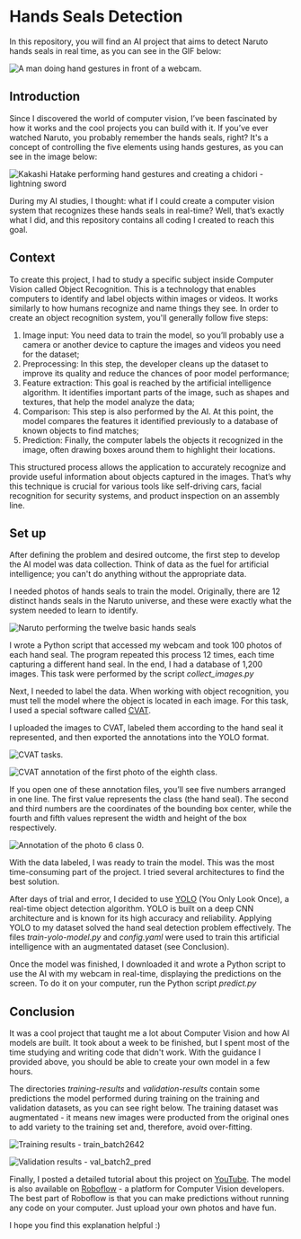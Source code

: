 # Hands Seals Detection

In this repository, you will find an AI project that aims to detect Naruto hands seals in real time, as you can see in the GIF below:

![A man doing hand gestures in front of a webcam.](https://github.com/lucasfernandoprojects/hand-sign-detection/blob/main/photos-readme/giphy.gif)

## Introduction

Since I discovered the world of computer vision, I’ve been fascinated by how it works and the cool projects you can build with it. If you’ve ever watched Naruto, you probably remember the hands seals, right? It's a concept of controlling the five elements using hands gestures, as you can see in the image below:

![Kakashi Hatake performing hand gestures and creating a chidori - lightning sword](https://github.com/lucasfernandoprojects/hand-sign-detection/blob/main/photos-readme/kakashi-performing-chidori.gif)

During my AI studies, I thought: what if I could create a computer vision system that recognizes these hands seals in real-time? Well, that’s exactly what I did, and this repository contains all coding I created to reach this goal.

## Context

To create this project, I had to study a specific subject inside Computer Vision called Object Recognition. This is a technology that enables computers to identify and label objects within images or videos. It works similarly to how humans recognize and name things they see. In order to create an object recognition system, you'll generally follow five steps:

1. Image input: You need data to train the model, so you’ll probably use a camera or another device to capture the images and videos you need for the dataset;
2. Preprocessing: In this step, the developer cleans up the dataset to improve its quality and reduce the chances of poor model performance;
3. Feature extraction: This goal is reached by the artificial intelligence algorithm. It identifies important parts of the image, such as shapes and textures, that help the model analyze the data;
4. Comparison: This step is also performed by the AI. At this point, the model compares the features it identified previously to a database of known objects to find matches;
5. Prediction: Finally, the computer labels the objects it recognized in the image, often drawing boxes around them to highlight their locations.

This structured process allows the application to accurately recognize and provide useful information about objects captured in the images. That’s why this technique is crucial for various tools like self-driving cars, facial recognition for security systems, and product inspection on an assembly line.

## Set up

After defining the problem and desired outcome, the first step to develop the AI model was data collection. Think of data as the fuel for artificial intelligence; you can't do anything without the appropriate data.

I needed photos of hands seals to train the model. Originally, there are 12 distinct hands seals in the Naruto universe, and these were exactly what the system needed to learn to identify.

![Naruto performing the twelve basic hands seals](https://github.com/lucasfernandoprojects/hand-sign-detection/blob/main/photos-readme/all-basic-hands-seals.jpg)

I wrote a Python script that accessed my webcam and took 100 photos of each hand seal. The program repeated this process 12 times, each time capturing a different hand seal. In the end, I had a database of 1,200 images. This task were performed by the script _collect_images.py_

Next, I needed to label the data. When working with object recognition, you must tell the model where the object is located in each image. For this task, I used a special software called [CVAT](https://www.cvat.ai/).

I uploaded the images to CVAT, labeled them according to the hand seal it represented, and then exported the annotations into the YOLO format.

![CVAT tasks.](https://github.com/lucasfernandoprojects/hand-sign-detection/blob/main/photos-readme/cvat-tasks.jpg)

![CVAT annotation of the first photo of the eighth class.](https://github.com/lucasfernandoprojects/hand-sign-detection/blob/main/photos-readme/cvat-annotation-class-7.jpg)

If you open one of these annotation files, you’ll see five numbers arranged in one line. The first value represents the class (the hand seal). The second and third numbers are the coordinates of the bounding box center, while the fourth and fifth values represent the width and height of the box respectively.

![Annotation of the photo 6 class 0.](https://github.com/lucasfernandoprojects/hand-sign-detection/blob/main/photos-readme/annotation-of-img-6-class-0.jpg)

With the data labeled, I was ready to train the model. This was the most time-consuming part of the project. I tried several architectures to find the best solution.

After days of trial and error, I decided to use [YOLO](https://docs.ultralytics.com/) (You Only Look Once), a real-time object detection algorithm. YOLO is built on a deep CNN architecture and is known for its high accuracy and reliability. Applying YOLO to my dataset solved the hand seal detection problem effectively. The files _train-yolo-model.py_ and _config.yaml_ were used to train this artificial intelligence with an augmentated dataset (see Conclusion).

Once the model was finished, I downloaded it and wrote a Python script to use the AI with my webcam in real-time, displaying the predictions on the screen. To do it on your computer, run the Python script _predict.py_

## Conclusion

It was a cool project that taught me a lot about Computer Vision and how AI models are built. It took about a week to be finished, but I spent most of the time studying and writing code that didn't work. With the guidance I provided above, you should be able to create your own model in a few hours.

The directories _training-results_ and _validation-results_ contain some predictions the model performed during training on the training and validation datasets, as you can see right below. The training dataset was augmentated - it means new images were producted from the original ones to add variety to the training set and, therefore, avoid over-fitting.

![Training results - train_batch2642](https://github.com/lucasfernandoprojects/hand-sign-detection/blob/main/training-results/train_batch2642.jpg)

![Validation results - val_batch2_pred](https://github.com/lucasfernandoprojects/hand-sign-detection/blob/main/validation-results/val_batch2_pred.jpg)

Finally, I posted a detailed tutorial about this project on [YouTube](https://www.youtube.com/watch?v=mIE9g0209xk&t=6s). The model is also available on [Roboflow](https://universe.roboflow.com/youtube-projects/hands-seals-naruto/model/1) - a platform for Computer Vision developers. The best part of Roboflow is that you can make predictions without running any code on your computer. Just upload your own photos and have fun. 

I hope you find this explanation helpful :)
